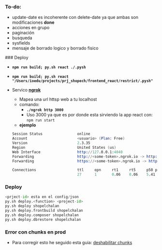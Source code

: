 ### To-do:
- update-date es incoherente con delete-date ya que ambas son modificaciones **done**
- acciones en grupo
- paginación
- busqueda
- sysfields
- mensaje de borrado logico y borrado fisico


### Deploy
- **`npm run build; py.sh react ./.pysh`**
- **`npm run build; py.sh react "/Users/ioedu/projects/prj_shopech/frontend_react/restrict/.pysh"`**

- Servico [**ngrok**](https://ngrok.com/download)
  - Mapea una url httsp web a tu localhost 
  - comando:
    - **`./ngrok http 3000`**
    - Uso 3000 ya que es por donde esta sirviendo la app react con: `npm run start`
  - **ejemplo**
  ```s
  Session Status                online                                                                                                                    
  Account                       <usuario> (Plan: Free)                                                                                                  
  Version                       2.3.35 
  Region                        United States (us)
  Web Interface                 http://127.0.0.1:4040                                                                                                     
  Forwarding                    http://<some-token>.ngrok.io -> http://localhost:3000                                                                         
  Forwarding                    https://<some-token>.ngrok.io -> http://localhost:3000                                                                        
                                                                                                                                                          
  Connections                   ttl     opn     rt1     rt5     p50 p90                                                                               
                                27      1       0.06    0.06    5.41    8.29
  ```

### Deploy
```py
<prject-id> esta en el config/json
py.sh deploy.<function> <project-id>
py.sh deploy shopelchalan
py.sh deploy.frontbuild shopelchalan
py.sh deploy.composer shopelchalan
py.sh deploy.dbrestore shopelchalan
```

### Error con chunks en prod
- Para corregir esto he seguido esta guia: [deshabilitar chunks](https://zeph.co/disable-code-splitting-create-react-app)
